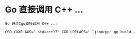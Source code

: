 # Go 直接调用 C++ ...

`Go 通过Cgo直接调用 C++ ...`

`CGO_CXXFLAGS="-std=c++17" CGO_LDFLAGS="-ljsoncpp" go build .`
